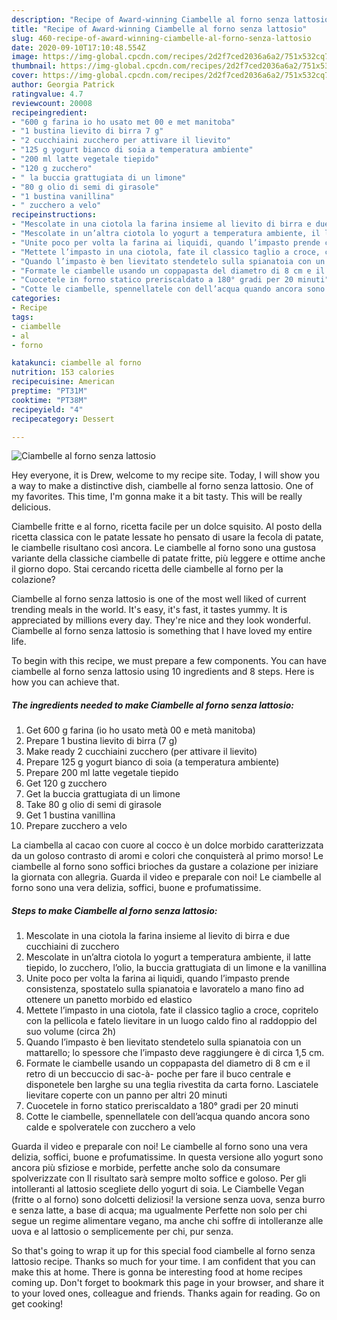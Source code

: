 ```yaml
---
description: "Recipe of Award-winning Ciambelle al forno senza lattosio"
title: "Recipe of Award-winning Ciambelle al forno senza lattosio"
slug: 460-recipe-of-award-winning-ciambelle-al-forno-senza-lattosio
date: 2020-09-10T17:10:48.554Z
image: https://img-global.cpcdn.com/recipes/2d2f7ced2036a6a2/751x532cq70/ciambelle-al-forno-senza-lattosio-recipe-main-photo.jpg
thumbnail: https://img-global.cpcdn.com/recipes/2d2f7ced2036a6a2/751x532cq70/ciambelle-al-forno-senza-lattosio-recipe-main-photo.jpg
cover: https://img-global.cpcdn.com/recipes/2d2f7ced2036a6a2/751x532cq70/ciambelle-al-forno-senza-lattosio-recipe-main-photo.jpg
author: Georgia Patrick
ratingvalue: 4.7
reviewcount: 20008
recipeingredient:
- "600 g farina io ho usato met 00 e met manitoba"
- "1 bustina lievito di birra 7 g"
- "2 cucchiaini zucchero per attivare il lievito"
- "125 g yogurt bianco di soia a temperatura ambiente"
- "200 ml latte vegetale tiepido"
- "120 g zucchero"
- " la buccia grattugiata di un limone"
- "80 g olio di semi di girasole"
- "1 bustina vanillina"
- " zucchero a velo"
recipeinstructions:
- "Mescolate in una ciotola la farina insieme al lievito di birra e due cucchiaini di zucchero"
- "Mescolate in un’altra ciotola lo yogurt a temperatura ambiente, il latte tiepido, lo zucchero, l’olio, la buccia grattugiata di un limone e la vanillina"
- "Unite poco per volta la farina ai liquidi, quando l’impasto prende consistenza, spostatelo sulla spianatoia e lavoratelo a mano fino ad ottenere un panetto morbido ed elastico"
- "Mettete l’impasto in una ciotola, fate il classico taglio a croce, copritelo con la pellicola e fatelo lievitare in un luogo caldo fino al raddoppio del suo volume (circa 2h)"
- "Quando l’impasto è ben lievitato stendetelo sulla spianatoia con un mattarello; lo spessore che l’impasto deve raggiungere è di circa 1,5 cm."
- "Formate le ciambelle usando un coppapasta del diametro di 8 cm e il retro di un beccuccio di sac-à- poche per fare il buco centrale e disponetele ben larghe su una teglia rivestita da carta forno. Lasciatele lievitare coperte con un panno per altri 20 minuti"
- "Cuocetele in forno statico preriscaldato a 180° gradi per 20 minuti"
- "Cotte le ciambelle, spennellatele con dell’acqua quando ancora sono calde e spolveratele con zucchero a velo"
categories:
- Recipe
tags:
- ciambelle
- al
- forno

katakunci: ciambelle al forno 
nutrition: 153 calories
recipecuisine: American
preptime: "PT31M"
cooktime: "PT38M"
recipeyield: "4"
recipecategory: Dessert

---
```



![Ciambelle al forno senza lattosio](https://img-global.cpcdn.com/recipes/2d2f7ced2036a6a2/751x532cq70/ciambelle-al-forno-senza-lattosio-recipe-main-photo.jpg)

Hey everyone, it is Drew, welcome to my recipe site. Today, I will show you a way to make a distinctive dish, ciambelle al forno senza lattosio. One of my favorites. This time, I'm gonna make it a bit tasty. This will be really delicious.

Ciambelle fritte e al forno, ricetta facile per un dolce squisito. Al posto della ricetta classica con le patate lessate ho pensato di usare la fecola di patate, le ciambelle risultano così ancora. Le ciambelle al forno sono una gustosa variante della classiche ciambelle di patate fritte, più leggere e ottime anche il giorno dopo. Stai cercando ricetta delle ciambelle al forno per la colazione?

Ciambelle al forno senza lattosio is one of the most well liked of current trending meals in the world. It's easy, it's fast, it tastes yummy. It is appreciated by millions every day. They're nice and they look wonderful. Ciambelle al forno senza lattosio is something that I have loved my entire life.


To begin with this recipe, we must prepare a few components. You can have ciambelle al forno senza lattosio using 10 ingredients and 8 steps. Here is how you can achieve that.

<!--inarticleads1-->

##### The ingredients needed to make Ciambelle al forno senza lattosio:

1. Get 600 g farina (io ho usato metà 00 e metà manitoba)
1. Prepare 1 bustina lievito di birra (7 g)
1. Make ready 2 cucchiaini zucchero (per attivare il lievito)
1. Prepare 125 g yogurt bianco di soia (a temperatura ambiente)
1. Prepare 200 ml latte vegetale tiepido
1. Get 120 g zucchero
1. Get  la buccia grattugiata di un limone
1. Take 80 g olio di semi di girasole
1. Get 1 bustina vanillina
1. Prepare  zucchero a velo


La ciambella al cacao con cuore al cocco è un dolce morbido caratterizzata da un goloso contrasto di aromi e colori che conquisterà al primo morso! Le ciambelle al forno sono soffici brioches da gustare a colazione per iniziare la giornata con allegria. Guarda il video e preparale con noi! Le ciambelle al forno sono una vera delizia, soffici, buone e profumatissime. 

<!--inarticleads2-->

##### Steps to make Ciambelle al forno senza lattosio:

1. Mescolate in una ciotola la farina insieme al lievito di birra e due cucchiaini di zucchero
1. Mescolate in un’altra ciotola lo yogurt a temperatura ambiente, il latte tiepido, lo zucchero, l’olio, la buccia grattugiata di un limone e la vanillina
1. Unite poco per volta la farina ai liquidi, quando l’impasto prende consistenza, spostatelo sulla spianatoia e lavoratelo a mano fino ad ottenere un panetto morbido ed elastico
1. Mettete l’impasto in una ciotola, fate il classico taglio a croce, copritelo con la pellicola e fatelo lievitare in un luogo caldo fino al raddoppio del suo volume (circa 2h)
1. Quando l’impasto è ben lievitato stendetelo sulla spianatoia con un mattarello; lo spessore che l’impasto deve raggiungere è di circa 1,5 cm.
1. Formate le ciambelle usando un coppapasta del diametro di 8 cm e il retro di un beccuccio di sac-à- poche per fare il buco centrale e disponetele ben larghe su una teglia rivestita da carta forno. Lasciatele lievitare coperte con un panno per altri 20 minuti
1. Cuocetele in forno statico preriscaldato a 180° gradi per 20 minuti
1. Cotte le ciambelle, spennellatele con dell’acqua quando ancora sono calde e spolveratele con zucchero a velo


Guarda il video e preparale con noi! Le ciambelle al forno sono una vera delizia, soffici, buone e profumatissime. In questa versione allo yogurt sono ancora più sfiziose e morbide, perfette anche solo da consumare spolverizzate con Il risultato sarà sempre molto soffice e goloso. Per gli intolleranti al lattosio scegliete dello yogurt di soia. Le Ciambelle Vegan (fritte o al forno) sono dolcetti deliziosi! la versione senza uova, senza burro e senza latte, a base di acqua; ma ugualmente Perfette non solo per chi segue un regime alimentare vegano, ma anche chi soffre di intolleranze alle uova e al lattosio o semplicemente per chi, pur senza. 

So that's going to wrap it up for this special food ciambelle al forno senza lattosio recipe. Thanks so much for your time. I am confident that you can make this at home. There is gonna be interesting food at home recipes coming up. Don't forget to bookmark this page in your browser, and share it to your loved ones, colleague and friends. Thanks again for reading. Go on get cooking!
